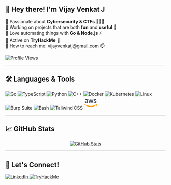 ## 👋 Hey there! I'm Vijay Venkat J  
🔹 Passionate about **Cybersecurity & CTFs** 🕵️‍♂️🔐  
🔹 Working on projects that are both **fun** and **useful** 🚀  
🔹 Love automating things with **Go & Node.js** ⚡  
🔹 Active on **TryHackMe** 🎯  
🔹 How to reach me: vijayvenkatj@gmail.com 📫 

![Profile Views](https://komarev.com/ghpvc/?username=vijayvenkatj&label=Visitors&color=0fa36b)  

---

## 🛠️ Languages & Tools  
<p align="left">
  <img src="https://cdn.jsdelivr.net/gh/devicons/devicon/icons/go/go-original.svg" height="40" alt="Go"/>
  <img src="https://cdn.jsdelivr.net/gh/devicons/devicon/icons/typescript/typescript-original.svg" height="40" alt="TypeScript"/>
  <img src="https://cdn.jsdelivr.net/gh/devicons/devicon/icons/python/python-original.svg" height="40" alt="Python"/>
  <img src="https://cdn.jsdelivr.net/gh/devicons/devicon/icons/cplusplus/cplusplus-original.svg" height="40" alt="C++"/>
  <img src="https://cdn.jsdelivr.net/gh/devicons/devicon/icons/docker/docker-original.svg" height="40" alt="Docker"/>
  <img src="https://cdn.jsdelivr.net/gh/devicons/devicon/icons/kubernetes/kubernetes-plain.svg" height="40" alt="Kubernetes"/>
  <img src="https://cdn.jsdelivr.net/gh/devicons/devicon/icons/linux/linux-original.svg" height="40" alt="Linux"/>
  <img src="https://cdn4.iconfinder.com/data/icons/macaron-1/48/BurpSuite-512.png" height="40" alt="Burp Suite"/>
  <img src="https://cdn.jsdelivr.net/gh/devicons/devicon/icons/bash/bash-original.svg" height="40" alt="Bash"/>
  <img src="https://cdn.jsdelivr.net/gh/devicons/devicon/icons/tailwindcss/tailwindcss-original.svg" height="40" alt="Tailwind CSS"/>
  <img src="https://raw.githubusercontent.com/devicons/devicon/master/icons/amazonwebservices/amazonwebservices-original-wordmark.svg" height="40" alt="AWS"/>
</p>

---

## 📈 GitHub Stats  

<div align="center">
  <a href="#">
    <img height="180em" src="https://github-readme-stats.vercel.app/api?username=vijayvenkatj&show_icons=true&theme=catppuccin_mocha&rank_icon=github&hide=issues" alt="GitHub Stats"/>
  </a>
</div>

---

## 🌟 Let's Connect!  
<a href="https://www.linkedin.com/in/vijayvenkatj/">
    <img src="https://upload.wikimedia.org/wikipedia/commons/8/81/LinkedIn_icon.svg" alt="LinkedIn" height="45" width="55"/>
</a>
<a href="https://tryhackme.com/p/Vijayvenkatj">
    <img src="https://upload.wikimedia.org/wikipedia/commons/thumb/9/9f/Arcticons-white_tryhackme.svg/640px-Arcticons-white_tryhackme.svg.png" alt="TryHackMe" height="45" width="55"/>
</a><br>


<!---
vijayvenkatj/vijayvenkatj is a ✨ special ✨ repository because its `README.md` (this file) appears on your GitHub profile.
You can click the Preview link to take a look at your changes.
--->
